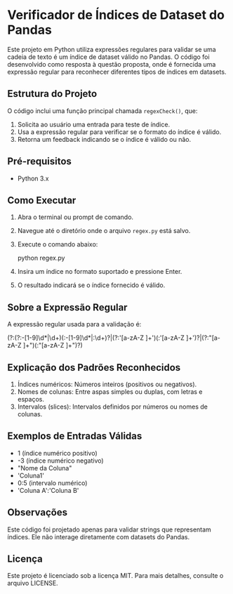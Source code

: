 # Verificador de Índices de Dataset do Pandas

Este projeto em Python utiliza expressões regulares para validar se uma cadeia de texto é um índice de dataset válido no Pandas. O código foi desenvolvido como resposta à questão proposta, onde é fornecida uma expressão regular para reconhecer diferentes tipos de índices em datasets.

## Estrutura do Projeto

O código inclui uma função principal chamada `regexCheck()`, que:
1. Solicita ao usuário uma entrada para teste de índice.
2. Usa a expressão regular para verificar se o formato do índice é válido.
3. Retorna um feedback indicando se o índice é válido ou não.

## Pré-requisitos

- Python 3.x

## Como Executar

1. Abra o terminal ou prompt de comando.
2. Navegue até o diretório onde o arquivo `regex.py` está salvo.
3. Execute o comando abaixo:
   
   python regex.py

4. Insira um índice no formato suportado e pressione Enter.
5. O resultado indicará se o índice fornecido é válido.

## Sobre a Expressão Regular

A expressão regular usada para a validação é:

(?:(?:\-[1-9]\d*|\d+)(\:\-[1-9]\d*|\:\d+)?|(?:\'[a-zA-Z ]+\')(\:\'[a-zA-Z ]+\')?|(?:\"[a-zA-Z ]+\")(\:\"[a-zA-Z ]+\")?)

## Explicação dos Padrões Reconhecidos

1. Índices numéricos: Números inteiros (positivos ou negativos).
2. Nomes de colunas: Entre aspas simples ou duplas, com letras e espaços.
3. Intervalos (slices): Intervalos definidos por números ou nomes de colunas.

## Exemplos de Entradas Válidas

* 1 (índice numérico positivo)
* -3 (índice numérico negativo)
* "Nome da Coluna"
* 'Coluna1'
* 0:5 (intervalo numérico)
* 'Coluna A':'Coluna B'

## Observações

Este código foi projetado apenas para validar strings que representam índices. Ele não interage diretamente com datasets do Pandas.

## Licença

Este projeto é licenciado sob a licença MIT. Para mais detalhes, consulte o arquivo LICENSE.



